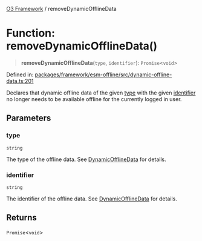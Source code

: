 [O3 Framework](../API.md) / removeDynamicOfflineData

# Function: removeDynamicOfflineData()

> **removeDynamicOfflineData**(`type`, `identifier`): `Promise`\<`void`\>

Defined in: [packages/framework/esm-offline/src/dynamic-offline-data.ts:201](https://github.com/UjjawalPrabhat/openmrs-esm-core/blob/main/packages/framework/esm-offline/src/dynamic-offline-data.ts#L201)

Declares that dynamic offline data of the given [type](#removedynamicofflinedata) with the given [identifier](#removedynamicofflinedata)
no longer needs to be available offline for the currently logged in user.

## Parameters

### type

`string`

The type of the offline data. See [DynamicOfflineData](../interfaces/DynamicOfflineData.md) for details.

### identifier

`string`

The identifier of the offline data. See [DynamicOfflineData](../interfaces/DynamicOfflineData.md) for details.

## Returns

`Promise`\<`void`\>
